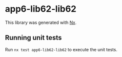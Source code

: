 # app6-lib62-lib62

This library was generated with [Nx](https://nx.dev).

## Running unit tests

Run `nx test app6-lib62-lib62` to execute the unit tests.
